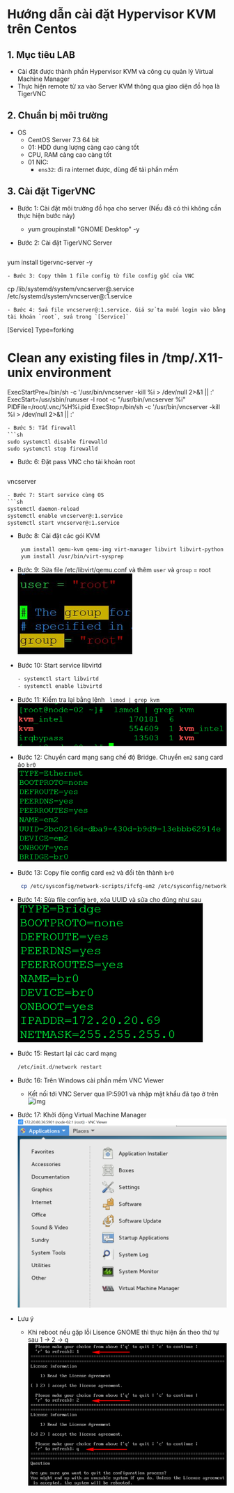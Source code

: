 # Hướng dẫn cài đặt Hypervisor KVM trên Centos

## 1. Mục tiêu LAB
- Cài đặt được thành phần Hypervisor KVM và công cụ quản lý Virtual Machine Manager
- Thực hiện remote từ xa vào Server KVM thông qua giao diện đồ họa là TigerVNC

## 2. Chuẩn bị môi trường
- OS
  - CentOS Server 7.3 64 bit
  - 01: HDD dung lượng càng cao càng tốt
  - CPU, RAM càng cao càng tốt
  - 01 NIC: 
    - `ens32`: đi ra internet được, dùng để tải phần mềm  

## 3. Cài đặt TigerVNC
- Bước 1: Cài đặt môi trường đồ họa cho server (Nếu đã có thì không cần thực hiện bước này)  

   - yum groupinstall "GNOME Desktop" -y  
   
- Bước 2: Cài đặt TigerVNC Server
  ```
yum install tigervnc-server -y
  ```
- Bước 3: Copy thêm 1 file config từ file config gốc của VNC  
  ```
  cp /lib/systemd/system/vncserver@.service /etc/systemd/system/vncserver@:1.service
  ```
- Bước 4: Sửa file vncserver@:1.service. Giả sử ta muốn login vào bằng tài khoản `root`, sửa trong `[Service]`  
  ```
[Service]
Type=forking
# Clean any existing files in /tmp/.X11-unix environment
ExecStartPre=/bin/sh -c '/usr/bin/vncserver -kill %i > /dev/null 2>&1 || :'
ExecStart=/usr/sbin/runuser -l root -c "/usr/bin/vncserver %i"
PIDFile=/root/.vnc/%H%i.pid
ExecStop=/bin/sh -c '/usr/bin/vncserver -kill %i > /dev/null 2>&1 || :'
  ```
- Bước 5: Tắt firewall
  ```sh
sudo systemctl disable firewalld
sudo systemctl stop firewalld
  ```
  
- Bước 6: Đặt pass VNC cho tài khoản root
  ```sh
vncserver
  ```
- Bước 7: Start service cùng OS
  ```sh
  systemctl daemon-reload
systemctl enable vncserver@:1.service
systemctl start vncserver@:1.service
  ```

- Bước 8: Cài đặt các gói KVM
  ```sh
   yum install qemu-kvm qemu-img virt-manager libvirt libvirt-python libvirt-client virt-install virt-viewer bridge-utils -y
   yum install /usr/bin/virt-sysprep
   ```  
- Bước 9: Sửa file /etc/libvirt/qemu.conf và thêm `user` và `group` = root  
![img](image/root.jpg)

- Bước 10: Start service libvirtd
  ```sh
  - systemctl start libvirtd
  - systemctl enable libvirtd
   ```  
- Bước 11: Kiểm tra lại bằng lệnh ` lsmod | grep kvm`  
![img](image/lsmod.PNG)

- Bước 12: Chuyển card mạng sang chế độ Bridge. Chuyển `em2` sang card ảo `br0`  
![img](image/em2_new.PNG)

- Bước 13: Copy file config card `em2` và đổi tên thành `br0`
  ```sh
   cp /etc/sysconfig/network-scripts/ifcfg-em2 /etc/sysconfig/network-scripts/ifcfg-br0
   ```
- Bước 14: Sửa file config `br0`, xóa UUID và sửa cho đúng như sau  
 ![img](image/br0_new.PNG)

- Bước 15: Restart lại các card mạng
  ```sh 
  /etc/init.d/network restart
   ```
- Bước 16: Trên Windows cài phần mềm VNC Viewer
  - Kết nối tới VNC Server qua IP:5901  và nhập mật khẩu đã tạo ở trên  
![img](image/goip.PNG)

- Bước 17: Khởi động Virtual Machine Manager
![img](image/virutalmanager.PNG)


- Lưu ý
  - Khi reboot nếu gặp lỗi Lisence GNOME thì thực hiện ấn theo thứ tự sau 1 -> 2 -> q  
 ![img](image/Gnome.png)